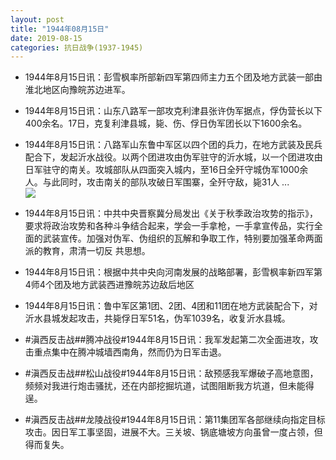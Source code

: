 ```yaml
---
layout: post
title: "1944年08月15日"
date: 2019-08-15
categories: 抗日战争(1937-1945)
---
```


<meta name="referrer" content="no-referrer" />

- 1944年8月15日讯：彭雪枫率所部新四军第四师主力五个团及地方武装一部由淮北地区向豫皖苏边进军。 

- 1944年8月15日讯：山东八路军一部攻克利津县张许伪军据点，俘伪营长以下400余名。17日，克复利津县城，毙、伤、俘日伪军团长以下1600余名。 

- 1944年8月15日讯：八路军山东鲁中军区以四个团的兵力，在地方武装及民兵配合下，发起沂水战役。以两个团进攻由伪军驻守的沂水城，以一个团进攻由日军驻守的南关。攻城部队从四面突入城内，至16日全歼守城伪军1000余人。与此同时，攻击南关的部队攻破日军围寨，全歼守敌，毙31人 ... <br/><img src="https://wx2.sinaimg.cn/large/aca367d8ly1g60iopsub4j20c80903yk.jpg" />

- 1944年8月15日讯：中共中央晋察冀分局发出《关于秋季政治攻势的指示》，要求将政治攻势和各种斗争结合起来，学会一手拿枪，一手拿宣传品，实行全面的武装宣传。加强对伪军、伪组织的瓦解和争取工作，特别要加强革命两面派的教育，肃清一切反 共思想。 

- 1944年8月15日讯：根据中共中央向河南发展的战略部署，彭雪枫率新四军第4师4个团及地方武装西进豫皖苏边敌后地区 

- 1944年8月15日讯：鲁中军区第1团、2团、4团和11团在地方武装配合下，对沂水县城发起攻击，共毙俘日军51名，伪军1039名，收复沂水县城。 

- #滇西反击战##腾冲战役#1944年8月15日讯：我军发起第二次全面进攻，攻击重点集中在腾冲城墙西南角，然而仍为日军击退。 

- #滇西反击战##松山战役#1944年8月15日讯：敌预感我军爆破子高地意图，频频对我进行炮击骚扰，还在内部挖掘坑道，试图阻断我方坑道，但未能得逞。 

- #滇西反击战##龙陵战役#1944年8月15日讯：第11集团军各部继续向指定目标攻击。因日军工事坚固，进展不大。三关坡、锅底塘坡方向虽曾一度占领，但得而复失。 

